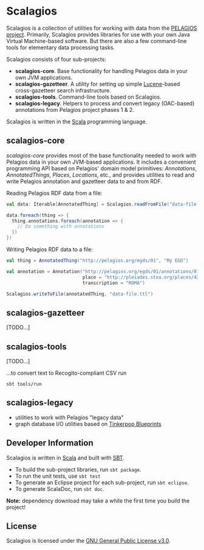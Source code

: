 # Scalagios

Scalagios is a collection of utilities for working with data from the [PELAGIOS project](http://pelagios-project.blogspot.com).
Primarily, Scalagios provides libraries for use with your own Java Virtual Machine-based software. But there are also a 
few command-line tools for elementary data processing tasks.

Scalagios consists of four sub-projects:

* __scalagios-core__. Base functionality for handling Pelagios data in your own JVM applications.
* __scalagios-gazetteer__. A utility for setting up simple [Lucene](http://lucene.apache.org/core/)-based cross-gazetteer search infrastructure.
* __scalagios-tools__. Command-line tools based on Scalagios.
* __scalagios-legacy__. Helpers to process and convert legacy (OAC-based) annotations from Pelagios project phases 1 & 2.

Scalagios is written in the [Scala](http://www.scala-lang.org) programming language.

## scalagios-core

_scalagios-core_ provides most of the base functionality needed to work with Pelagios data in your own JVM-based applications. It
includes a convenient programming API based on Pelagios' domain model primitives: _Annotations_, _AnnotatedThings_, _Places_,
_Locations_, etc., and provides utilities to read and write Pelagios annotation and gazetteer data to and from RDF.

Reading Pelagios RDF data from a file:

```scala
val data: Iterable[AnnotatedThing] = Scalagios.readFromFile("data-file.ttl")

data.foreach(thing => {
  thing.annotations.foreach(annotation => {
    // Do something with annotations
  })
})
```

Writing Pelagios RDF data to a file:

```scala
val thing = AnnotatedThing("http://pelagios.org/egds/01", "My EGD")

val annotation = Annotation("http://pelagios.org/egds/01/annotations/01", thing, 
                            place = "http://pleiades.stoa.org/places/423025",
                            transcription = "ROMA")

Scalagios.writeToFile(annotatedThing, "data-file.ttl")
```

## scalagios-gazetteer

[TODO...]

## scalagios-tools

[TODO...]

...to convert text to Recogito-compliant CSV run

``sbt tools/run`` 

## scalagios-legacy

* utilities to work with Pelagios "legacy data" 
* graph database I/O utilities based on [Tinkerpop Blueprints](http://tinkerpop.com/)


## Developer Information

Scalagios is written in [Scala](http://www.scala-lang.org) and built with [SBT](http://www.scala-sbt.org/).

* To build the sub-project libraries, run `sbt package`.
* To run the unit tests, use `sbt test`
* To generate an Eclipse project for each sub-project, run `sbt eclipse`.
* To generate ScalaDoc, run `sbt doc`.

__Note:__ dependency download may take a while the first time you build the project!

## License

Scalagios is licensed under the [GNU General Public License v3.0](http://www.gnu.org/licenses/gpl.html).
